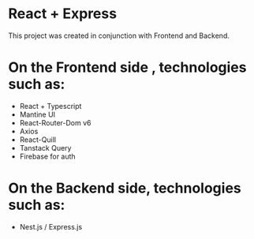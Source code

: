 # React + Express
This project was created in conjunction with Frontend and Backend.

# On the Frontend side , technologies such as:
- React + Typescript
- Mantine UI
- React-Router-Dom v6
- Axios
- React-Quill
- Tanstack Query
- Firebase for auth

# On the Backend side,  technologies such as:
- Nest.js / Express.js
